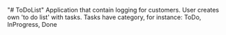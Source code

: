 "# ToDoList" 
Application that contain logging for customers. User creates own 'to do list' with tasks. Tasks have category, for instance: ToDo, InProgress, Done
